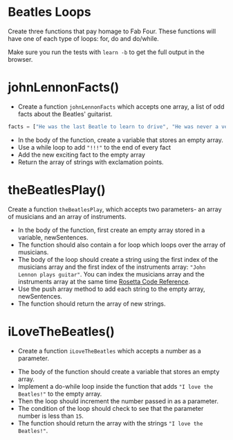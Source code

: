 # Beatles Loops

Create three functions that pay homage to Fab Four. These functions will have one of each type of loops: for, do and do/while.

Make sure you run the tests with `learn -b` to get the full output in the browser.


# johnLennonFacts()
+ Create a function `johnLennonFacts` which accepts one array, a list of odd facts about the Beatles' guitarist.

```js
facts = ["He was the last Beatle to learn to drive", "He was never a vegetarian", "He was a choir boy and boy scout", "He hated the sound of his own voice"];
```

* In the body of the function, create a variable that stores an empty array.
* Use a while loop to add `"!!!"` to the end of every fact
* Add the new exciting fact to the empty array
* Return the array of strings with exclamation points.

# theBeatlesPlay()
Create a function `theBeatlesPlay`, which accepts two parameters- an array of musicians and an array of instruments.
 * In the body of the function, first create an empty array stored in a variable, newSentences.
 * The function should also contain a for loop which loops over the array of musicians.
 * The body of the loop should create a string using the first index of the musicians array and the first index of the instruments array: `"John Lennon plays guitar"`. You can index the musicians array and the instruments array at the same time [Rosetta Code Reference](http://www.rosettacode.org/wiki/Loop_over_multiple_arrays_simultaneously#Imperative).
 * Use the push array method to add each string to the empty array, newSentences.
 * The function should return the array of new strings.

# iLoveTheBeatles()
+ Create a function `iLoveTheBeatles` which accepts a number as a parameter.

* The body of the function should create a variable that stores an empty array.
* Implement a do-while loop inside the function that adds `"I love the Beatles!"` to the empty array.
* Then the loop should increment the number passed in as a parameter.
* The condition of the loop should check to see that the parameter number is less than `15`.
* The function should return the array with the strings `"I love the Beatles!"`.

